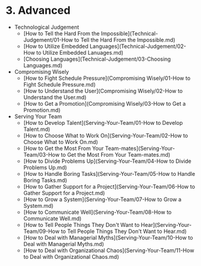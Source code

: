 # 3. Advanced

- Technological Judgement
	- [How to Tell the Hard From the Impossible](Technical-Judgement/01-How to Tell the Hard From the Impossible.md)
	- [How to Utilize Embedded Languages](Technical-Judgement/02-How to Utilize Embedded Lanuages.md)
	- [Choosing Languages](Technical-Judgement/03-Choosing Languages.md)
- Compromising Wisely
	- [How to Fight Schedule Pressure](Compromising Wisely/01-How to Fight Schedule Pressure.md)
	- [How to Understand the User](Compromising Wisely/02-How to Understand the User.md)
	- [How to Get a Promotion](Compromising Wisely/03-How to Get a Promotion.md)
- Serving Your Team
	- [How to Develop Talent](Serving-Your-Team/01-How to Develop Talent.md)
	- [How to Choose What to Work On](Serving-Your-Team/02-How to Choose What to Work On.md)
	- [How to Get the Most From Your Team-mates](Serving-Your-Team/03-How to Get the Most From Your Team-mates.md)
	- [How to Divide Problems Up](Serving-Your-Team/04-How to Divide Problems Up.md)
	- [How to Handle Boring Tasks](Serving-Your-Team/05-How to Handle Boring Tasks.md)
	- [How to Gather Support for a Project](Serving-Your-Team/06-How to Gather Support for a Project.md)
	- [How to Grow a System](Serving-Your-Team/07-How to Grow a System.md)
	- [How to Communicate Well](Serving-Your-Team/08-How to Communicate Well.md)
	- [How to Tell People Things They Don't Want to Hear](Serving-Your-Team/09-How to Tell People Things They Don't Want to Hear.md)
	- [How to Deal with Managerial Myths](Serving-Your-Team/10-How to Deal with Managerial Myths.md)
	- [How to Deal with Organizational Chaos](Serving-Your-Team/11-How to Deal with Organizational Chaos.md)
